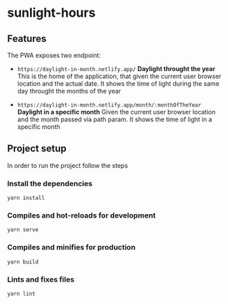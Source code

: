# sunlight-hours

## Features
The PWA exposes two endpoint:


* `https://daylight-in-month.netlify.app/`
**Daylight throught the year** 
This is the home of the application, that given the current user browser location and the actual date. It shows the time of light during the same day throught the months of the year

* `https://daylight-in-month.netlify.app/month/:monthOfTheYear`
**Daylight in a specific month** 
Given the current user browser location and the month passed via path param. It shows the time of light in a specific month

## Project setup
In order to run the project follow the steps
### Install the dependencies
```
yarn install
```

### Compiles and hot-reloads for development
```
yarn serve
```

### Compiles and minifies for production
```
yarn build
```

### Lints and fixes files
```
yarn lint
```